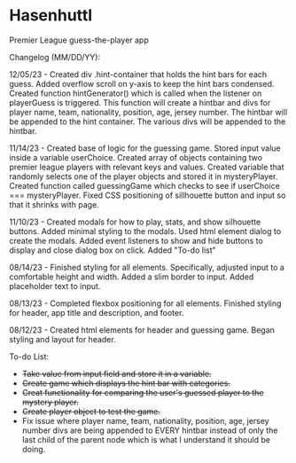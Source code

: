 # Hasenhuttl
Premier League guess-the-player app

Changelog (MM/DD/YY):

12/05/23 - Created div .hint-container that holds the hint bars for each guess. Added overflow scroll on y-axis to keep the hint bars condensed. Created function hintGenerator() which is called when the listener on playerGuess is triggered. This function will create a hintbar and divs for player name, team, nationality, position, age, jersey number. The hintbar will be appended to the hint container. The various divs will be appended to the hintbar.

11/14/23 - Created base of logic for the guessing game. Stored input value inside a variable userChoice. Created array of objects containing two premier league players with relevant keys and values. Created variable that randomly selects one of the player objects and stored it in mysteryPlayer. Created function called guessingGame which checks to see if userChoice === mysteryPlayer. Fixed CSS positioning of sillhouette button and input so that it shrinks with page.

11/10/23 - Created modals for how to play, stats, and show silhouette buttons. Added minimal styling to the modals. Used html element dialog to create the modals. Added event listeners to show and hide buttons to display and close dialog box on click. Added "To-do list"

08/14/23 - Finished styling for all elements. Specifically, adjusted input to a comfortable height and width. Added a slim border to input. Added placeholder text to input.

08/13/23 - Completed flexbox positioning for all elements. Finished styling for header, app title and description, and footer.

08/12/23 - Created html elements for header and guessing game. Began styling and layout for header.

To-do List:

- ~~Take value from input field and store it in a variable.~~
- ~~Create game which displays the hint bar with categories.~~
- ~~Creat functionality for comparing the user's guessed player to the mystery player.~~
- ~~Create player object to test the game.~~
- Fix issue where player name, team, nationality, position, age, jersey number divs are being appended to EVERY hintbar instead of only the last child of the parent node which is what I understand it should be doing.